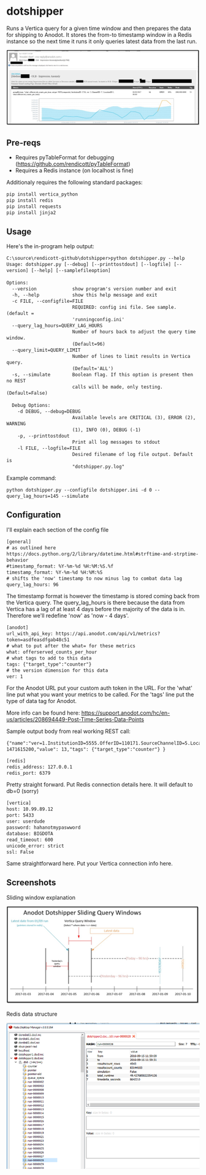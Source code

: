 # dotshipper

Runs a Vertica query for a given time window and then prepares the data for shipping to Anodot. It stores the from-to timestamp window in a Redis instance so the next time it runs it only queries latest data from the last run. 

![Sample Anodot Email Alert](./images/anodot-alert.PNG)

## Pre-reqs

- Requires pyTableFormat for debugging (https://github.com/rendicott/pyTableFormat)
- Requires a Redis instance (on localhost is fine)


Additionaly requires the following standard packages:
```
pip install vertica_python
pip install redis
pip install requests
pip install jinja2
```

## Usage

Here's the in-program help output:
```
C:\source\rendicott-github\dotshipper>python dotshipper.py --help
Usage: dotshipper.py [--debug] [--printtostdout] [--logfile] [--version] [--help] [--samplefileoption]

Options:
  --version             show program's version number and exit
  -h, --help            show this help message and exit
  -c FILE, --configfile=FILE
                        REQUIRED: config ini file. See sample. (default =
                        'runningconfig.ini'
  --query_lag_hours=QUERY_LAG_HOURS
                        Number of hours back to adjust the query time window.
                        (Default=96)
  --query_limit=QUERY_LIMIT
                        Number of lines to limit results in Vertica query.
                        (Default='ALL')
  -s, --simulate        Boolean flag. If this option is present then no REST
                        calls will be made, only testing. (Default=False)

  Debug Options:
    -d DEBUG, --debug=DEBUG
                        Available levels are CRITICAL (3), ERROR (2), WARNING
                        (1), INFO (0), DEBUG (-1)
    -p, --printtostdout
                        Print all log messages to stdout
    -l FILE, --logfile=FILE
                        Desired filename of log file output. Default is
                        "dotshipper.py.log"

```


Example command:
```
python dotshipper.py --configfile dotshipper.ini -d 0 --query_lag_hours=145 --simulate
```


## Configuration

I'll explain each section of the config file

```
[general]
# as outlined here https://docs.python.org/2/library/datetime.html#strftime-and-strptime-behavior
#timestamp_format: %Y-%m-%d %H:%M:%S.%f
timestamp_format: %Y-%m-%d %H:%M:%S
# shifts the 'now' timestamp to now minus lag to combat data lag
query_lag_hours: 96
```
The timestamp format is however the timestamp is stored coming back from the Vertica query.
The query_lag_hours is there because the data from Vertica has a lag of at least 4 days before the majority of the data is in. Therefore we'll redefine 'now' as 'now - 4 days'. 


```
[anodot]
url_with_api_key: https://api.anodot.com/api/v1/metrics?token=asdfeasdfgab48c51
# what to put after the what= for these metrics
what: offerserved_counts_per_hour
# what tags to add to this data
tags: {"target_type":"counter"}
# the version dimension for this data
ver: 1
```
For the Anodot URL put your custom auth token in the URL. 
For the 'what' line put what you want your metrics to be called. 
For the 'tags' line put the type of data tag for Anodot.

More info can be found here: https://support.anodot.com/hc/en-us/articles/208694449-Post-Time-Series-Data-Points

Sample output body from real working REST call:
```
{"name":"ver=1.InstitutionID=5555.OfferID=110171.SourceChannelID=5.LocationID=7.SourceDisplayID=7.DisplayID=2.MarkServedMethodID=0.SourceMarkServedMethodID=13.what=offerserved_counts_per_hour","timestamp": 1471615200,"value": 13,"tags": {"target_type":"counter"} }
```

```
[redis]
redis_address: 127.0.0.1
redis_port: 6379
```
Pretty straight forward. Put Redis connection details here. It will default to db=0 (sorry)

```
[vertica]
host: 10.99.89.12
port: 5433
user: userdude
password: hahanotmypaswword
database: BIGDOTA
read_timeout: 600
unicode_error: strict
ssl: False
```
Same straightforward here. Put your Vertica connection info here. 

## Screenshots

Sliding window explanation

![Sliding window explanation](./images/window-sample.png)

Redis data structure

![Redis data structure](./images/redis-sample.png)
